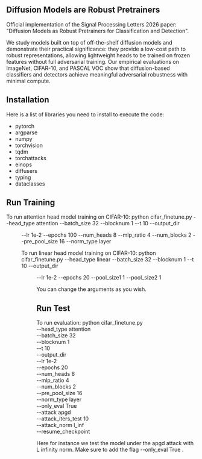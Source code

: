 ## Diffusion Models are Robust Pretrainers

Official implementation of the Signal Processing Letters 2026 paper: "Diffusion Models as Robust Pretrainers for Classification and Detection".

We study models built on top of off-the-shelf diffusion models and demonstrate their practical significance: 
they provide a low-cost path to robust representations, allowing lightweight heads to be trained on frozen features without full adversarial training. 
Our empirical evaluations on ImageNet, CIFAR-10, and PASCAL VOC show that diffusion-based classifiers and detectors achieve meaningful adversarial robustness with minimal compute.

## Installation
Here is a list of libraries you need to install to execute the code:
* pytorch 
* argparse
* numpy
* torchvision
* tqdm
* torchattacks
* einops
* diffusers
* typing
* dataclasses

## Run Training
To run attention head model training on CIFAR-10:
python cifar_finetune.py --head_type attention --batch_size 32 --blocknum 1 --t 10 --output_dir <dir> --lr 1e-2 --epochs 100 --num_heads 8 --mlp_ratio 4 --num_blocks 2 --pre_pool_size 16 --norm_type layer

To run linear head model training on CIFAR-10:
python cifar_finetune.py --head_type linear --batch_size 32 --blocknum 1 --t 10 --output_dir <dir> --lr 1e-2 --epochs 20 --pool_size1 1 --pool_size2 1

You can change the arguments as you wish. 

## Run Test
To run evaluation:
python cifar_finetune.py \
    --head_type attention \
    --batch_size 32 \
    --blocknum 1 \
    --t 10 \
    --output_dir <some direrctory> \
    --lr 1e-2 \
    --epochs 20 \
    --num_heads 8 \
    --mlp_ratio 4 \
    --num_blocks 2 \
    --pre_pool_size 16 \
    --norm_type layer \
    --only_eval True \
    --attack apgd \
    --attack_iters_test 10 \
    --attack_norm l_inf \
    --resume_checkpoint <model dictionary file directory>
    
Here for instance we test the model under the apgd attack with L infinity norm. 
Make sure to add the flag --only_eval True . 
